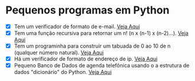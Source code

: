 # Pequenos programas em Python
- [x] Tem um verificador de formato de e-mail. [Veja Aqui](emailval.py)
- [x] Tem uma função recursiva para retornar um n! (n x (n-1) x (n-2)...). [Veja Aqui](fatorial.py)
- [x] Tem um programinha para construir um tabuada de 0 ao 10 de n (qualquer número natural). [Veja Aqui](tabuada.py) 
- [x] Há um verificador de formato de endereço de ip. [Veja Aqui](ip_verificador.py)
- [x] Pequeno Banco de Dados de agenda telefônica usando o a estrutura de dados "dicionário" do Python. [Veja Aqui](BD.py)